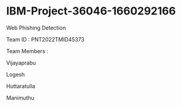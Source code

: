 # IBM-Project-36046-1660292166
Web Phishing Detection

Team ID : PNT2022TMID45373

Team Members :
   
   Vijayaprabu
   
   Logesh
   
   Huttaratulla
   
   Manimuthu

